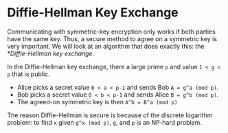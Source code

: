 # Diffie-Hellman Key Exchange

Communicating with symmetric-key encryption only works if both parties have the same key. Thus, a secure method to agree on a symmetric key is very important. We will look at an algorithm that does exactly this: the **Diffie-Hellman key exchange*.

In the Diffie-Hellman key exchange, there a large prime `p` and value `1 < g < p` that is public.

- Alice picks a secret value `0 < a < p-1` and sends Bob `A = g^a (mod p)`.
- Bob picks a secret value `0 < b < p-1` and sends Alice `B = g^b (mod p)`.
- The agreed-on symmetric key is then `A^b = B^a (mod p)`

The reason Diffie-Hellman is secure is because of the discrete logarithm problem: to find `x` given `g^x (mod p)`, `g`, and `p` is an NP-hard problem.